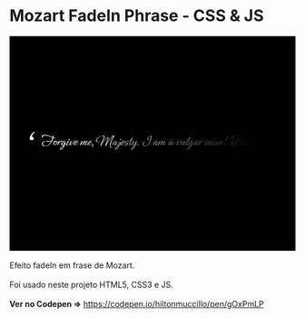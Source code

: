 # Mozart FadeIn Phrase - CSS & JS

![Mozart Phrase](images/tela.jpg?raw=true "Mozart Phrase")

Efeito fadeIn em frase de Mozart.<br><br>
Foi usado neste projeto HTML5, CSS3 e JS.<br><br>
<strong>Ver no Codepen =></strong> https://codepen.io/hiltonmuccillo/pen/gOxPmLP